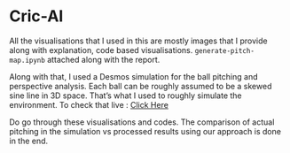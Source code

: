 # Cric-AI

All the visualisations that I used in this are mostly images that I provide along with explanation, code based visualisations. `generate-pitch-map.ipynb` attached along with the report.

Along with that, I used a Desmos simulation for the ball pitching and perspective analysis. Each ball can be roughly assumed to be a skewed sine line in 3D space. That’s what I used to roughly simulate the environment. To check that live : [Click Here](https://www.desmos.com/3d/a951e169b8)

Do go through these visualisations and codes. The comparison of actual pitching in the simulation vs processed results using our approach is done in the end.
